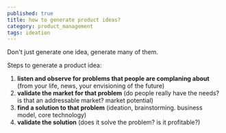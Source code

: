```yaml
---
published: true
title: how to generate product ideas?
category: product_management
tags: ideation
---
```


Don't just generate one idea, generate many of them.

Steps to generate a product idea:

1. **listen and observe for problems that people are complaning about** (from your life, news, your envisioning of the future)
1. **validate the market for that problem** (do people really have the needs? is that an addressable market? market potential)
1. **find a solution to that problem** (ideation, brainstorming. business model, core technology)
1. **validate the solution** (does it solve the problem? is it profitable?)
